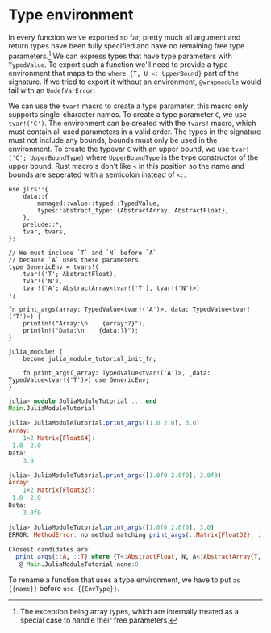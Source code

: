 # Type environment

In every function we've exported so far, pretty much all argument and return types have been fully specified and have no remaining free type parameters.[^1] We can express types that have type parameters with `TypedValue`. To export such a function we'll need to provide a type environment that maps to the `where {T, U <: UpperBound}` part of the signature. If we tried to export it without an environment, `@wrapmodule` would fail with an `UndefVarError`.

We can use the `tvar!` macro to create a type parameter, this macro only supports single-character names. To create a type parameter `C`, we use `tvar!('C')`. The environment can be created with the `tvars!` macro, which must contain all used parameters in a valid order. The types in the signature must not include any bounds, bounds must only be used in the environment. To create the typevar `C` with an upper bound, we use `tvar!('C'; UpperBoundType)` where `UpperBoundType` is the type constructor of the upper bound. Rust macro's don't like `<` in this position so the name and bounds are seperated with a semicolon instead of `<:`.

```rust,ignore
use jlrs::{
    data::{
        managed::value::typed::TypedValue,
        types::abstract_type::{AbstractArray, AbstractFloat},
    },
    prelude::*,
    tvar, tvars,
};

// We must include `T` and `N` before `A`
// because `A` uses these parameters.
type GenericEnv = tvars!(
    tvar!('T'; AbstractFloat),
    tvar!('N'),
    tvar!('A'; AbstractArray<tvar!('T'), tvar!('N')>)
);

fn print_args(array: TypedValue<tvar!('A')>, data: TypedValue<tvar!('T')>) {
    println!("Array:\n    {array:?}");
    println!("Data:\n    {data:?}");
}

julia_module! {
    become julia_module_tutorial_init_fn;

    fn print_args(_array: TypedValue<tvar!('A')>, _data: TypedValue<tvar!('T')>) use GenericEnv;
}
```

```julia
julia> module JuliaModuleTutorial ... end
Main.JuliaModuleTutorial

julia> JuliaModuleTutorial.print_args([1.0 2.0], 3.0)
Array:
    1×2 Matrix{Float64}:
 1.0  2.0
Data:
    3.0

julia> JuliaModuleTutorial.print_args([1.0f0 2.0f0], 3.0f0)
Array:
    1×2 Matrix{Float32}:
 1.0  2.0
Data:
    3.0f0

julia> JuliaModuleTutorial.print_args([1.0f0 2.0f0], 3.0)
ERROR: MethodError: no method matching print_args(::Matrix{Float32}, ::Float64)

Closest candidates are:
  print_args(::A, ::T) where {T<:AbstractFloat, N, A<:AbstractArray{T, N}}
   @ Main.JuliaModuleTutorial none:0
```

To rename a function that uses a type environment, we have to put `as {{name}}` before `use {{EnvType}}`.

[^1]: The exception being array types, which are internally treated as a special case to handle their free parameters.
